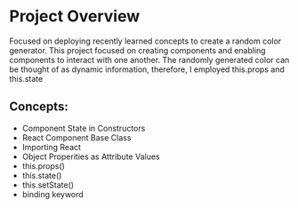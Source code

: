 # Project Overview 

Focused on deploying recently learned concepts to create a random color generator. This project focused on creating components and enabling components to interact with one another. The randomly generated color can be thought of as dynamic information, therefore, I employed this.props and this.state

## Concepts:

* Component State in Constructors 
* React Component Base Class
* Importing React 
* Object Properities as Attribute Values
* this.props()
* this.state()
* this.setState()
* binding keyword
